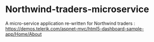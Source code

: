# Northwind-traders-microservice
A micro-service application re-written for Northwind traders : https://demos.telerik.com/aspnet-mvc/html5-dashboard-sample-app/Home/About 
